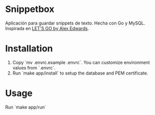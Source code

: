 # Snippetbox
Aplicación para guardar snippets de texto. Hecha con Go y MySQL.
Inspirada en [LET'S GO by Alex Edwards](https://lets-go.alexedwards.net/).


# Installation

1. Copy ´mv .envrc.example .envrc´. You can customize environment values from ´.envrc´.
2. Run ´make app/install´ to setup the database and PEM certificate.


# Usage
Run ´make app/run´

